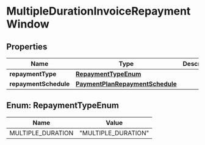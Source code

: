 

# MultipleDurationInvoiceRepaymentWindow


## Properties

| Name | Type | Description | Notes |
|------------ | ------------- | ------------- | -------------|
|**repaymentType** | [**RepaymentTypeEnum**](#RepaymentTypeEnum) |  |  |
|**repaymentSchedule** | [**PaymentPlanRepaymentSchedule**](PaymentPlanRepaymentSchedule.md) |  |  |



## Enum: RepaymentTypeEnum

| Name | Value |
|---- | -----|
| MULTIPLE_DURATION | &quot;MULTIPLE_DURATION&quot; |



